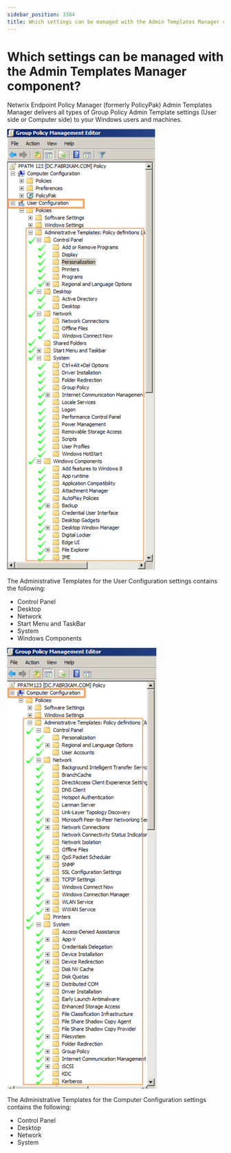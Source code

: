 ```yaml
---
sidebar_position: 3384
title: Which settings can be managed with the Admin Templates Manager component?
---
```


# Which settings can be managed with the Admin Templates Manager component?

Netwrix Endpoint Policy Manager (formerly PolicyPak) Admin Templates Manager delivers all types of Group Policy Admin Template settings (User side or Computer side) to your Windows users and machines.

![](../../../../../static/images/PolicyPak/Content/Resources/Images/AdminTemplates/688_1_ppatm-gpme-user_400x1188.png)

The Administrative Templates for the User Configuration settings contains the following:

* Control Panel
* Desktop
* Network
* Start Menu and TaskBar
* System
* Windows Components

![](../../../../../static/images/PolicyPak/Content/Resources/Images/AdminTemplates/688_2_ppatm-gpme-comp_400x1180.png)

The Administrative Templates for the Computer Configuration settings contains the following:

* Control Panel
* Desktop
* Network
* System